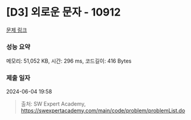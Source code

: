 # [D3] 외로운 문자 - 10912 

[문제 링크](https://swexpertacademy.com/main/code/problem/problemDetail.do?contestProbId=AXVJuEvqLAADFASe) 

### 성능 요약

메모리: 51,052 KB, 시간: 296 ms, 코드길이: 416 Bytes

### 제출 일자

2024-06-04 19:58



> 출처: SW Expert Academy, https://swexpertacademy.com/main/code/problem/problemList.do